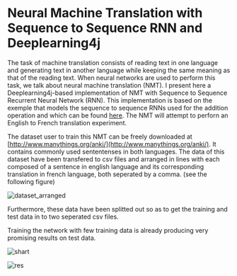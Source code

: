 # Neural Machine Translation with Sequence to Sequence RNN and Deeplearning4j

The task of machine translation consists of reading text in one language and generating text in another language while keeping the same meaning as that of the reading text. 
When neural networks are used to perform this task, we talk about neural machine translation (NMT). I present here a Deeplearning4j-based implementation of NMT with Sequence to Sequence Recurrent Neural Network (RNN). 
This implementation is based on the exemple that models the sequence to sequence RNNs used for the addition operation and which can be found [here](https://github.com/eclipse/deeplearning4j-examples/tree/master/dl4j-examples/src/main/java/org/deeplearning4j/examples/recurrent/seq2seq).
The NMT will attempt to perforn an English to French translation experiment.

The dataset user to train this NMT can be freely downloaded at [http://www.manythings.org/anki/](http://www.manythings.org/anki/). 
It contains commonly used sententenses in both languages. The data of this dataset have been transfered to csv files and arranged in 
lines with each composed of a sentence in english language and its corresponding translation in french language, both seperated by a comma. (see the following figure)

![dataset_arranged](https://user-images.githubusercontent.com/1300982/76970927-d7e7ed80-692c-11ea-8345-ba5630490e83.png)

Furthermore, these data have been splitted out so as to get the training and test data in to two seperated csv files.

Training the network with few training data is already producing very promising results on test data.

![shart](https://user-images.githubusercontent.com/1300982/78967582-ca242300-7afa-11ea-8b5c-678db76f8d01.png)

![res](https://user-images.githubusercontent.com/1300982/77025920-ab66bc80-6992-11ea-8d41-bf47449043aa.png)


